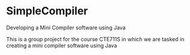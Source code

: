 # SimpleCompiler
Developing a Mini Compiler software using Java

This is a group project for the course CTE711S in which we are tasked in creating a mini compiler software using Java
